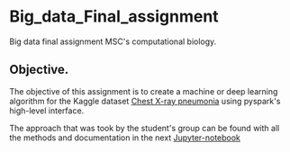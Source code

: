 # Big_data_Final_assignment
Big data final assignment MSC's computational biology.

## Objective.

The objective of this assignment is to create a machine or deep learning algorithm for the Kaggle dataset [Chest X-ray pneumonia](https://www.kaggle.com/datasets/paultimothymooney/chest-xray-pneumonia) using pyspark's high-level interface.

The approach that was took by the student's group can be found with all the methods and documentation in the next [Jupyter-notebook](Big_data_Final_assignment.ipynb)
